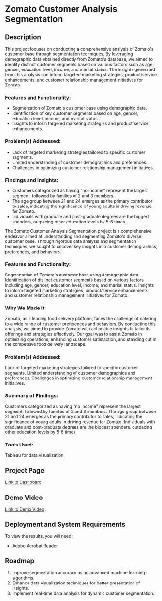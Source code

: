 # Zomato Customer Analysis Segmentation

## Description
This project focuses on conducting a comprehensive analysis of Zomato's customer base through segmentation techniques. By leveraging demographic data obtained directly from Zomato's database, we aimed to identify distinct customer segments based on various factors such as age, gender, education level, income, and marital status. The insights generated from this analysis can inform targeted marketing strategies, product/service enhancements, and customer relationship management initiatives for Zomato.

### Features and Functionality:
- Segmentation of Zomato's customer base using demographic data.
- Identification of key customer segments based on age, gender, education level, income, and marital status.
- Insights to inform targeted marketing strategies and product/service enhancements.

### Problem(s) Addressed:
- Lack of targeted marketing strategies tailored to specific customer segments.
- Limited understanding of customer demographics and preferences.
- Challenges in optimizing customer relationship management initiatives.

### Findings and Insights:
- Customers categorized as having "no income" represent the largest segment, followed by families of 2 and 3 members.
- The age group between 21 and 24 emerges as the primary contributor to sales, indicating the significance of young adults in driving revenue for Zomato.
- Individuals with graduate and post-graduate degrees are the biggest spenders, outpacing other education levels by 5-6 times.

The Zomato Customer Analysis Segmentation project is a comprehensive endeavor aimed at understanding and segmenting Zomato's diverse customer base. Through rigorous data analysis and segmentation techniques, we sought to uncover key insights into customer demographics, preferences, and behaviors.

### Features and Functionality:

Segmentation of Zomato's customer base using demographic data.
Identification of distinct customer segments based on various factors including age, gender, education level, income, and marital status.
Insights to inform targeted marketing strategies, product/service enhancements, and customer relationship management initiatives for Zomato.

### Why We Made It:
Zomato, as a leading food delivery platform, faces the challenge of catering to a wide range of customer preferences and behaviors. By conducting this analysis, we aimed to provide Zomato with actionable insights to tailor its offerings and strategies effectively. Our goal was to assist Zomato in optimizing operations, enhancing customer satisfaction, and standing out in the competitive food delivery landscape.

### Problem(s) Addressed:

Lack of targeted marketing strategies tailored to specific customer segments.
Limited understanding of customer demographics and preferences.
Challenges in optimizing customer relationship management initiatives.

### Summary of Findings:

Customers categorized as having "no income" represent the largest segment, followed by families of 2 and 3 members.
The age group between 21 and 24 emerges as the primary contributor to sales, indicating the significance of young adults in driving revenue for Zomato.
Individuals with graduate and post-graduate degrees are the biggest spenders, outpacing other education levels by 5-6 times.

### Tools Used:

Tableau for data visualization.

## Project Page
[Link to Dashboard](https://public.tableau.com/views/Final_Project_17146155485020/Education_sale?:language=en-US&publish=yes&:sid=&:display_count=n&:origin=viz_share_link)

## Demo Video
[Link to Demo Video](https://github.com/Bobpick/Data_projects_TripleTen/blob/main/Zomato/Zomato_video.mp4)

## Deployment and System Requirements
To view the results, you will need:
- Adobe Acrobat Reader

## Roadmap
1. Improve segmentation accuracy using advanced machine learning algorithms.
2. Enhance data visualization techniques for better presentation of insights.
3. Implement real-time data analysis for dynamic customer segmentation.


